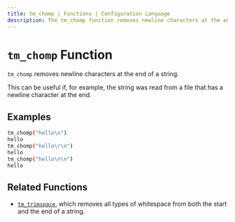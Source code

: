 ```yaml
---
title: tm_chomp | Functions | Configuration Language
description: The tm_chomp function removes newline characters at the end of a string.
---
```


# `tm_chomp` Function

`tm_chomp` removes newline characters at the end of a string.

This can be useful if, for example, the string was read from a file that has
a newline character at the end.

## Examples

```sh
tm_chomp("hello\n")
hello
tm_chomp("hello\r\n")
hello
tm_chomp("hello\n\n")
hello
```

## Related Functions

* [`tm_trimspace`](./tm_trimspace.md), which removes all types of whitespace from
  both the start and the end of a string.
